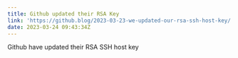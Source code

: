 ```yaml
---
title: Github updated their RSA Key
link: 'https://github.blog/2023-03-23-we-updated-our-rsa-ssh-host-key/'
date: 2023-03-24 09:43:34Z
---
```


﻿Github have updated their RSA SSH host key
